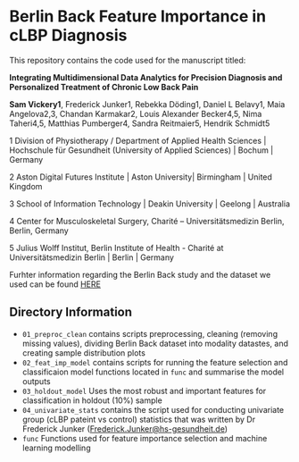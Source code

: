 # Berlin Back Feature Importance in cLBP Diagnosis

This repository contains the code used for the manuscript titled:

**Integrating Multidimensional Data Analytics for Precision Diagnosis and Personalized Treatment of Chronic Low Back Pain**

**Sam Vickery1**, Frederick Junker1, Rebekka Döding1, Daniel L Belavy1, Maia Angelova2,3, Chandan Karmakar2, Louis Alexander Becker4,5, Nima Taheri4,5, Matthias Pumberger4, Sandra Reitmaier5, Hendrik Schmidt5 

1 Division of Physiotherapy / Department of Applied Health Sciences | Hochschule für Gesundheit (University of Applied Sciences) | Bochum | Germany

2 Aston Digital Futures Institute | Aston University| Birmingham | United Kingdom 

3 School of Information Technology | Deakin University | Geelong | Australia 

4 Center for Musculoskeletal Surgery, Charité – Universitätsmedizin Berlin, Berlin, Germany

5 Julius Wolff Institut, Berlin Institute of Health - Charité at Universitätsmedizin Berlin | Berlin | Germany

Furhter information regarding the Berlin Back study and the dataset we used can be found [HERE](https://jwi.charite.de/en/research/research_organ_level_biomechanics/spine_biomechanics/spine_study/)

## Directory Information
- `01_preproc_clean` contains scripts preprocessing, cleaning (removing missing values), dividing Berlin Back dataset into modality datastes, and creating sample distribution plots
- `02_feat_imp_model` contains scripts for running the feature selection and classificaion model functions located in `func` and summarise the model outputs
- `03_holdout_model` Uses the most robust and important features for classification in holdout (10%) sample
- `04_univariate_stats` contains the script used for conducting univariate group (cLBP pateint vs control) statistics that was written by Dr Frederick Junker (Frederick.Junker@hs-gesundheit.de)
- `func` Functions used for feature importance selection and machine learning modelling


